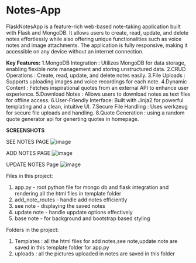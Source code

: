 # Notes-App
FlaskNotesApp is a feature-rich web-based note-taking application built with Flask and MongoDB.
It allows users to create, read, update, and delete notes effortlessly while also offering unique functionalities such as voice notes and image attachments. 
The application is fully responsive, making it accessible on any device without an internet connection.

**Key Features:**
  1.MongoDB Integration    : Utilizes MongoDB for data storage, enabling flexible note management and storing unstructured data.
  2.CRUD Operations        : Create, read, update, and delete notes easily.
  3.File Uploads           : Supports uploading images and voice recordings for each note.
  4.Dynamic Content        : Fetches inspirational quotes from an external API to enhance user experience.
  5.Download Notes         : Allows users to download notes as text files for offline access.
  6.User-Friendly Interface: Built with Jinja2 for powerful templating and a clean, intuitive UI.
  7.Secure File Handling   : Uses werkzeug for secure file uploads and handling.
  8.Quote Generation       : using a random quote generator api for generting quotes in homepage. 

**SCREENSHOTS**

SEE NOTES PAGE
![image](https://github.com/user-attachments/assets/918c496a-8fb8-4986-a210-769601262977)

ADD NOTES PAGE
![image](https://github.com/user-attachments/assets/76db709c-d276-4a2c-bbb3-7eeaae34b06f)

UPDATE NOTES Page
![image](https://github.com/user-attachments/assets/e987832c-66ca-4538-b5cf-eb7211c6fa51)

Files in this project:
1. app.py          - root python file for mongo db and flask integration and rendering all the html files in template folder
2. add_note_routes - handle add notes efficiently
3. see note        - displaying the saved notes
4. update note     - handle uppdate options effectively
5. base note       - for background and bootstrap based styling

Folders in the project:
1. Templates : all the html files for add notes,see note,update note are saved in this template folder for app.py
2. uploads : all the pictures uploaded in notes are saved in this folder
